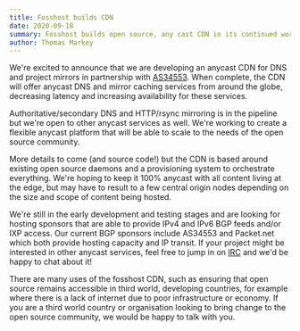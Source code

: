 ```yaml
---
title: Fosshost builds CDN
date: 2020-09-18
summary: Fosshost builds open source, any cast CDN in its continued work to support the open source community.
author: Thomas Markey 
---
```


We're excited to announce that we are developing an anycast CDN for DNS and project mirrors in partnership with [AS34553](https://natesales.net/network). When complete, the CDN will offer anycast DNS and mirror caching services from around the globe, decreasing latency and increasing availability for these services.

Authoritative/secondary DNS and HTTP/rsync mirroring is in the pipeline but we're open to other anycast services as well. We're working to create a flexible anycast platform that will be able to scale to the needs of the open source community.

More details to come (and source code!) but the CDN is based around existing open source daemons and a provisioning system to orchestrate everything. We're hoping to keep it 100% anycast with all content living at the edge, but may have to result to a few central origin nodes depending on the size and scope of content being hosted.

We're still in the early development and testing stages and are looking for hosting sponsors that are able to provide IPv4 and IPv6 BGP feeds and/or IXP access. Our current BGP sponsors include AS34553 and Packet.net which both provide hosting capacity and IP transit. If your project might be interested in other anycast services, feel free to jump in on [IRC](/contact) and we'd be happy to chat about it!

There are many uses of the fosshost CDN, such as ensuring that open source remains accessible in third world, developing countries, for example where there is a lack of internet due to poor infrastructure or economy.  If you are a third world country or organisation looking to bring change to the open source community, we would be happy to talk with you.
